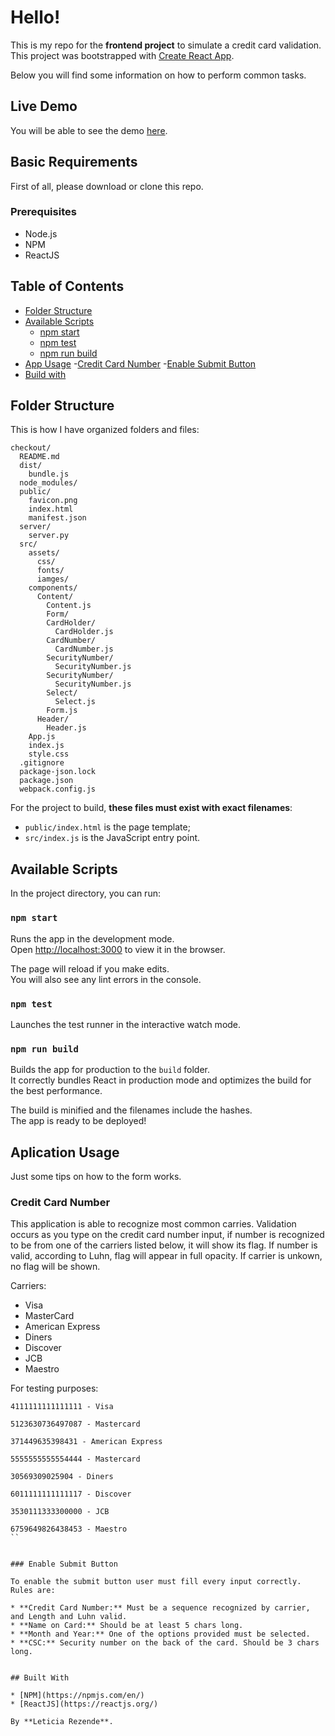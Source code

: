 # Hello!

This is my repo for the **frontend project** to simulate a credit card validation. This project was bootstrapped with [Create React App](https://github.com/facebookincubator/create-react-app).

Below you will find some information on how to perform common tasks.<br>

## Live Demo

You will be able to see the demo [here](https://leticiarezende.com/symbio).

## Basic Requirements

First of all, please download or clone this repo.

### Prerequisites
- Node.js
- NPM
- ReactJS

## Table of Contents

- [Folder Structure](#folder-structure)
- [Available Scripts](#available-scripts)
  - [npm start](#npm-start)
  - [npm test](#npm-test)
  - [npm run build](#npm-run-build)
- [App Usage](#app-usage)
  -[Credit Card Number](#credit-card-number)
  -[Enable Submit Button](#enable-submit-button)
- [Build with](#build-with)


## Folder Structure

This is how I have organized folders and files:

```
checkout/
  README.md
  dist/
    bundle.js
  node_modules/
  public/
    favicon.png
    index.html
    manifest.json
  server/
    server.py
  src/
    assets/
      css/
      fonts/
      iamges/
    components/
      Content/
        Content.js
        Form/
        CardHolder/
          CardHolder.js
        CardNumber/
          CardNumber.js
        SecurityNumber/
          SecurityNumber.js
        SecurityNumber/
          SecurityNumber.js
        Select/
          Select.js
        Form.js
      Header/
        Header.js
    App.js
    index.js
    style.css
  .gitignore
  package-json.lock
  package.json
  webpack.config.js
```

For the project to build, **these files must exist with exact filenames**:

* `public/index.html` is the page template;
* `src/index.js` is the JavaScript entry point.


## Available Scripts

In the project directory, you can run:

### `npm start`

Runs the app in the development mode.<br>
Open [http://localhost:3000](http://localhost:3000) to view it in the browser.

The page will reload if you make edits.<br>
You will also see any lint errors in the console.

### `npm test`

Launches the test runner in the interactive watch mode.<br>

### `npm run build`

Builds the app for production to the `build` folder.<br>
It correctly bundles React in production mode and optimizes the build for the best performance.

The build is minified and the filenames include the hashes.<br>
The app is ready to be deployed!

## Aplication Usage

Just some tips on how to the form works.

### Credit Card Number

This application is able to recognize most common carries. Validation occurs as you type on the credit card number input, if number is recognized to be from one of the carriers listed below, it will show its flag. If number is valid, according to Luhn, flag will appear in full opacity. If carrier is unkown, no flag will be shown.

Carriers:
* Visa
* MasterCard
* American Express
* Diners
* Discover
* JCB
* Maestro

For testing purposes:
```
4111111111111111 - Visa
```
```
5123630736497087 - Mastercard
```
```
371449635398431 - American Express
```
```
5555555555554444 - Mastercard
```
```
30569309025904 - Diners
```
```
6011111111111117 - Discover
```
```
3530111333300000 - JCB
```
```
6759649826438453 - Maestro
``


### Enable Submit Button

To enable the submit button user must fill every input correctly. Rules are:

* **Credit Card Number:** Must be a sequence recognized by carrier, and Length and Luhn valid.
* **Name on Card:** Should be at least 5 chars long.
* **Month and Year:** One of the options provided must be selected.
* **CSC:** Security number on the back of the card. Should be 3 chars long.


## Built With

* [NPM](https://npmjs.com/en/) 
* [ReactJS](https://reactjs.org/)

By **Leticia Rezende**.








